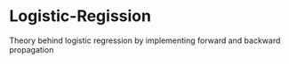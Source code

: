 # Logistic-Regission
Theory behind logistic regression by implementing forward and backward propagation
